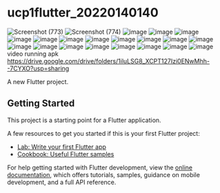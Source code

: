 # ucp1flutter_20220140140

![Screenshot (773)](https://github.com/user-attachments/assets/d051d128-5d30-4d62-8b65-0ca553f72a93)
![Screenshot (774)](https://github.com/user-attachments/assets/c714e931-ba0b-4b88-b382-108230412543)
![image](https://github.com/user-attachments/assets/17ff4706-5469-4f7f-b74b-09bab2e5df89)
![image](https://github.com/user-attachments/assets/5075bc1d-02aa-413e-93c8-c3ac46e27b92)
![image](https://github.com/user-attachments/assets/b98079c6-93fd-4da0-a3c9-c08b9892de61)
![image](https://github.com/user-attachments/assets/e82a3f88-0a13-43af-b259-ec529f36870b)
![image](https://github.com/user-attachments/assets/f08c01e1-89aa-4e01-819b-81aa11e16e09)
![image](https://github.com/user-attachments/assets/30b8fa75-f93e-4f77-bbb9-9b0d7ccc4164)
![image](https://github.com/user-attachments/assets/a8604a0c-eaad-4e49-9e74-c00f3bc44153)
![image](https://github.com/user-attachments/assets/4288edef-ec56-4551-b584-d353e9e6c59e)
![image](https://github.com/user-attachments/assets/8db6d0cd-7c1b-4f29-a16f-2a6ad0507b4f)
![image](https://github.com/user-attachments/assets/ef8de861-ea04-453d-a463-f2ec67e04b75)
![image](https://github.com/user-attachments/assets/a9a011d0-b81e-483d-a6ec-b178ce7afbb5)
![image](https://github.com/user-attachments/assets/06e7387d-1f7d-4cf0-be25-241ce64d93b9)
![image](https://github.com/user-attachments/assets/475f4086-e48c-49ce-b005-1584a59c03c0)
![image](https://github.com/user-attachments/assets/d29e4d3a-bbad-4273-a437-6e1ee4ec6a89)
![image](https://github.com/user-attachments/assets/c3460fc6-3691-4b3e-9e28-dc9ef958131b)
![image](https://github.com/user-attachments/assets/4143a369-f8d5-4089-98a6-e08922f8d1ba)
![image](https://github.com/user-attachments/assets/27c4680a-5bd2-4ec2-befa-33dacd95b1fd)
![image](https://github.com/user-attachments/assets/00d2eff8-a350-47ac-be67-4bd683f48442)
![image](https://github.com/user-attachments/assets/b533a822-8ae6-4626-86df-abad4695d0c7)
video running apk
https://drive.google.com/drive/folders/1iluLSG8_XCPT127Izi0ENwMhh--7CYXO?usp=sharing


































A new Flutter project.

## Getting Started

This project is a starting point for a Flutter application.

A few resources to get you started if this is your first Flutter project:

- [Lab: Write your first Flutter app](https://docs.flutter.dev/get-started/codelab)
- [Cookbook: Useful Flutter samples](https://docs.flutter.dev/cookbook)

For help getting started with Flutter development, view the
[online documentation](https://docs.flutter.dev/), which offers tutorials,
samples, guidance on mobile development, and a full API reference.
